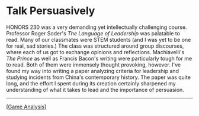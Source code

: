 # Talk Persuasively

HONORS 230 was a very demanding yet intellectually challenging course. Professor Roger Soder's _The Language of Leadership_ was palatable to read. Many of our classmates were STEM students (and I was yet to be one for real, sad stories.) The class was structured around group discourses, where each of us got to exchange opinions and reflections. Machiavelli's _The Prince_ as well as Francis Bacon's writing were particularly tough for me to read. Both of them were immensely thought provoking, however. I've found my way into writing a paper analyzing criteria for leadership and studying incidents from China's contemporary history. The paper was quite long, and the effort I spent during its creation certainly sharpened my understanding of what it takes to lead and the importance of persuasion.

---

[[Game Analysis]]


[//begin]: # "Autogenerated link references for markdown compatibility"
[Game Analysis]: <Game Analysis> "Narratives Beyond Reading"
[//end]: # "Autogenerated link references"
